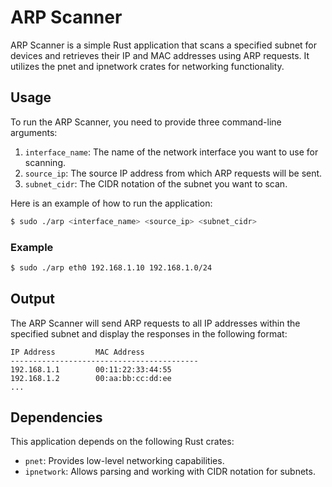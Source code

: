 # ARP Scanner

ARP Scanner is a simple Rust application that scans a specified subnet for devices and retrieves their IP and MAC addresses using ARP requests. It utilizes the pnet and ipnetwork crates for networking functionality.

## Usage

To run the ARP Scanner, you need to provide three command-line arguments:

1. `interface_name`: The name of the network interface you want to use for scanning.
2. `source_ip`: The source IP address from which ARP requests will be sent.
3. `subnet_cidr`: The CIDR notation of the subnet you want to scan.

Here is an example of how to run the application:

```bash
$ sudo ./arp <interface_name> <source_ip> <subnet_cidr>
```

### Example

```bash
$ sudo ./arp eth0 192.168.1.10 192.168.1.0/24
```

## Output

The ARP Scanner will send ARP requests to all IP addresses within the specified subnet and display the responses in the following format:

```
IP Address         MAC Address
------------------------------------------
192.168.1.1        00:11:22:33:44:55
192.168.1.2        00:aa:bb:cc:dd:ee
...
```

## Dependencies

This application depends on the following Rust crates:

- `pnet`: Provides low-level networking capabilities.
- `ipnetwork`: Allows parsing and working with CIDR notation for subnets.

